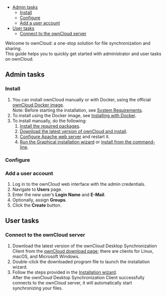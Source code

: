 
  * [Admin tasks](#admin-tasks)
    + [Install](#install)
    + [Configure](#configure)
    + [Add a user account](#add-a-user-account)
  * [User tasks](#user-tasks)
    + [Connect to the ownCloud server](#connect-to-the-owncloud-server)






Welcome to ownCloud: a one-stop solution for file synchronization and sharing.
<br>
This guide helps you to quickly get started with administrator and user tasks on ownCloud.
## Admin tasks
### Install
1. You can install ownCloud manually or with Docker, using the official [ownCloud Docker image](https://hub.docker.com/r/owncloud/server/tags).<br>
   Note: Before starting the installation, see [System Requirements](https://doc.owncloud.org/server/10.5/admin_manual/installation/system_requirements.html).
2. To install using the Docker image, see [Installing with Docker](https://doc.owncloud.org/server/10.5/admin_manual/installation/docker/).
3. To install manually, do the following:
   1. [Install the required packages](https://doc.owncloud.org/server/10.5/admin_manual/installation/manual_installation.html#install-the-required-packages).
   2. [Download the latest version of ownCloud and install](https://doc.owncloud.org/server/10.5/admin_manual/installation/manual_installation.html#install-owncloud).
   3. [Configure Apache web server](https://doc.owncloud.org/server/10.5/admin_manual/installation/manual_installation.html#configure-the-web-server) and restart it.
   4. [Run the Graphical installation wizard](https://doc.owncloud.org/server/10.5/admin_manual/installation/installation_wizard.html) or [install from the command-line](https://doc.owncloud.org/server/10.5/admin_manual/installation/command_line_installation.html).
   
### Configure

### Add a user account
1. Log in to the ownCloud web interface with the admin credentials.
1. Navigate to **Users** page.
2. Enter the new user’s **Login Name** and **E-Mail**.
3. Optionally, assign **Groups**.
4. Click the **Create** button.

## User tasks
### Connect to the ownCloud server
1. Download the latest version of the ownCloud Desktop Synchronization Client from the [ownCloud download page](https://owncloud.com/download/#desktop-clients); there are clients for Linux, macOS, and Microsoft Windows.
2. Double-click the downloaded program file to launch the installation wizard.
3. Follow the steps provided in the [Installation wizard](https://doc.owncloud.com/desktop/2.6/installing.html#installation-wizard).<br>
   After the ownCloud Desktop Synchronization Client successfully connects to the ownCloud server, it will automatically start synchronizing your files.
 


